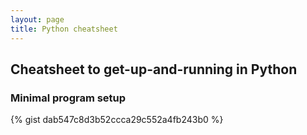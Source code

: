 ```yaml
---
layout: page
title: Python cheatsheet
---
```

## Cheatsheet to get-up-and-running in Python
### Minimal program setup
<p>{% gist dab547c8d3b52ccca29c552a4fb243b0 %}</p>